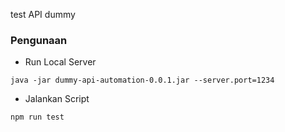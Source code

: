test API dummy
### Pengunaan

* Run Local Server
```
java -jar dummy-api-automation-0.0.1.jar --server.port=1234
```
* Jalankan Script
```
npm run test
```
